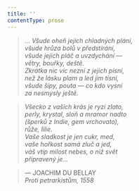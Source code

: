 ```yaml
---
title: ''
contentType: prose
---
```


<section>

> 

> 

> 

> _… Všude oheň jejich chladných plání,  
> všude hrůza bolů v předstírání,  
> všude jejich pláč a uvzdychání —  
> větry, bouřky, deště.  
> Zkrátka nic víc nezní z jejich písní,  
> než že lásku plam a led jim tísní,  
> všude šípy, pouta — co kdo vysní  
> za nesmysly ještě._

> _Všecko z vašich krás je ryzí zlato,  
> perly, krystal, sloň a mramor nadto  
> (šperků z Indie, gem vrchovato),  
> růže, lilie.  
> Vaše sladkost je jen cukr, med,  
> vaše hořkost samá zluč a jed,  
> váš vtip milost nebes, o niž svět  
> připravený je…_

> — JOACHIM DU BELLAY  
> _Proti petrarkistům, 1558_

</section>
